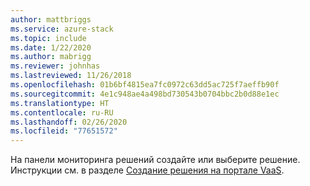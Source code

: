 ```yaml
---
author: mattbriggs
ms.service: azure-stack
ms.topic: include
ms.date: 1/22/2020
ms.author: mabrigg
ms.reviewer: johnhas
ms.lastreviewed: 11/26/2018
ms.openlocfilehash: 01b6bf4815ea7fc0972c63dd5ac725f7aeffb90f
ms.sourcegitcommit: 4e1c948ae4a498bd730543b0704bbc2b0d88e1ec
ms.translationtype: HT
ms.contentlocale: ru-RU
ms.lasthandoff: 02/26/2020
ms.locfileid: "77651572"
---
```

На панели мониторинга решений создайте или выберите решение. Инструкции см. в разделе [Создание решения на портале VaaS](../azure-stack-vaas-key-concepts.md#create-a-solution-in-the-azure-stack-hub-validation-portal).